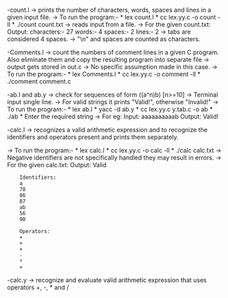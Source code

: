 -count.l
-> prints the number of characters, words, spaces and lines in a given input file.
-> To run the program:-
    * lex count.l
    * cc lex.yy.c -o count -ll
    * ./count count.txt
-> reads input from a file.
-> For the given count.txt:
    Output:
        characters:- 27
        words:- 4
        spaces:- 2
        lines:- 2
-> tabs are considered 4 spaces.
-> "\n" and spaces are counted as characters.

-Comments.l
-> count the numbers of comment lines in a given C program. Also eliminate them
and copy the resulting program into separate file
-> output gets stored in out.c
-> No specific assumption made in this case.
-> To run the program:-
    * lex Comments.l
    * cc lex.yy.c -o comment -ll
    * ./comment comment.c


-ab.l and ab.y
-> check for sequences of form ((a^n)b) [n>=10]
-> Terminal input single line.
-> For valid strings it prints "Valid!", otherwise "Invalid!"
-> To run the program:-
    * lex ab.l
    * yacc -d ab.y
    * cc lex.yy.c y.tab.c -o ab
    * ./ab
    * Enter the required string
-> For eg:
    Input: aaaaaaaaaab
    Output: Valid!

-calc.l
-> recognizes a valid arithmetic expression and to recognize the identifiers and
operators present and prints them separately.

-> To run the program:-
    * lex calc.l
    * cc lex.yy.c -o calc -ll
    * ./calc calc.txt
-> Negative identifiers are not specifically handled they may result in errors.
-> For the given calc.txt:
    Output:
        Valid

        Identifiers:
        a
        78
        86
        87
        ab
        56
        90

        Operators:
        +
        +
        +
        -
        *
        +

-calc.y
-> recognize and evaluate valid arithmetic expression that uses operators +, -, *
and /



